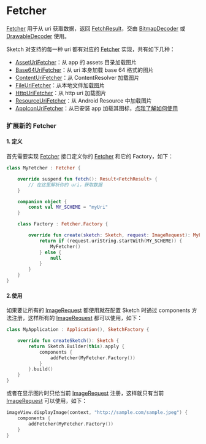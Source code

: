 # Fetcher

[Fetcher] 用于从 uri 获取数据，返回 [FetchResult]，交由 [BitmapDecoder] 或 [DrawableDecoder] 使用。

Sketch 对支持的每一种 uri 都有对应的 [Fetcher] 实现，共有如下几种：

* [AssetUriFetcher][AssetUriFetcher]：从 app 的 assets 目录加载图片
* [Base64UriFetcher][Base64UriFetcher]：从 uri 本身加载 base 64 格式的图片
* [ContentUriFetcher][ContentUriFetcher]：从 ContentResolver 加载图片
* [FileUriFetcher][FileUriFetcher]：从本地文件加载图片
* [HttpUriFetcher][HttpUriFetcher]：从 http uri 加载图片
* [ResourceUriFetcher][ResourceUriFetcher]：从 Android Resource 中加载图片
* [AppIconUriFetcher][AppIconUriFetcher]：从已安装 app 加载其图标，[点我了解如何使用](apk_app_icon.md#显示已安装-APP-的图标)

### 扩展新的 Fetcher

#### 1. 定义

首先需要实现 [Fetcher] 接口定义你的 [Fetcher] 和它的 Factory，如下：

```kotlin
class MyFetcher : Fetcher {

    override suspend fun fetch(): Result<FetchResult> {
        // 在这里解析你的 uri，获取数据
    }

    companion object {
        const val MY_SCHEME = "myUri"
    }

    class Factory : Fetcher.Factory {

        override fun create(sketch: Sketch, request: ImageRequest): MyFetcher? {
            return if (request.uriString.startWith(MY_SCHEME)) {
                MyFetcher()
            } else {
                null
            }
        }
    }
}
```

#### 2.使用

如果要让所有的 [ImageRequest] 都使用就在配置 Sketch 时通过 components 方法注册，这样所有的 [ImageRequest] 都可以使用，如下：

```kotlin
class MyApplication : Application(), SketchFactory {

    override fun createSketch(): Sketch {
        return Sketch.Builder(this).apply {
            components {
                addFetcher(MyFetcher.Factory())
            }
        }.build()
    }
}
```

或者在显示图片时只给当前 [ImageRequest] 注册，这样就只有当前 [ImageRequest] 可以使用，如下：

```kotlin
imageView.displayImage(context, "http://sample.com/sample.jpeg") {
    components {
        addFetcher(MyFetcher.Factory())
    }
}
```

[comment]: <> (class)

[ImageRequest]: ../../sketch-core/src/main/java/com/github/panpf/sketch/request/ImageRequest.kt

[BitmapDecoder]: ../../sketch-core/src/main/java/com/github/panpf/sketch/decode/BitmapDecoder.kt

[DrawableDecoder]: ../../sketch-core/src/main/java/com/github/panpf/sketch/decode/DrawableDecoder.kt

[Fetcher]: ../../sketch-core/src/main/java/com/github/panpf/sketch/fetch/Fetcher.kt

[FetchResult]: ../../sketch-core/src/main/java/com/github/panpf/sketch/fetch/FetchResult.kt

[AssetUriFetcher]: ../../sketch-core/src/main/java/com/github/panpf/sketch/fetch/AssetUriFetcher.kt

[Base64UriFetcher]: ../../sketch-core/src/main/java/com/github/panpf/sketch/fetch/Base64UriFetcher.kt

[ContentUriFetcher]: ../../sketch-core/src/main/java/com/github/panpf/sketch/fetch/ContentUriFetcher.kt

[FileUriFetcher]: ../../sketch-core/src/main/java/com/github/panpf/sketch/fetch/FileUriFetcher.kt

[HttpUriFetcher]: ../../sketch-core/src/main/java/com/github/panpf/sketch/fetch/HttpUriFetcher.kt

[ResourceUriFetcher]: ../../sketch-core/src/main/java/com/github/panpf/sketch/fetch/ResourceUriFetcher.kt

[AppIconUriFetcher]: ../../sketch-extensions-core/src/main/java/com/github/panpf/sketch/fetch/AppIconUriFetcher.kt